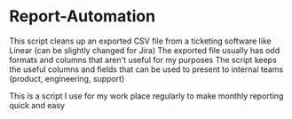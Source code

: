 # Report-Automation
This script cleans up an exported CSV file from a ticketing software like Linear (can be slightly changed for Jira)
The exported file usually has odd formats and columns that aren't useful for my purposes
The script keeps the useful columns and fields that can be used to present to internal teams (product, engineering, support)

This is a script I use for my work place regularly to make monthly reporting quick and easy
